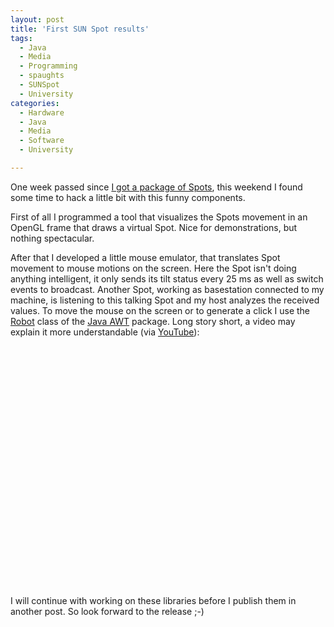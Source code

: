 ```yaml
---
layout: post
title: 'First SUN Spot results'
tags:
  - Java
  - Media
  - Programming
  - spaughts
  - SUNSpot
  - University
categories:
  - Hardware
  - Java
  - Media
  - Software
  - University

---
```


One week passed since <a href="/2010/05/playing-around-with-sun-spots/">I got a package of Spots</a>, this weekend I found some time to hack a little bit with this funny components.

First of all I programmed a tool that visualizes the Spots movement in an OpenGL frame that draws a virtual Spot. Nice for demonstrations, but nothing spectacular.

After that I developed a little mouse emulator, that translates Spot movement to mouse motions on the screen. Here the Spot isn't doing anything intelligent, it only sends its tilt status every 25 ms as well as switch events to broadcast.
Another Spot, working as basestation connected to my machine, is listening to this talking Spot and my host analyzes the received values. To move the mouse on the screen or to generate a click I use the <a href="http://java.sun.com/j2se/1.4.2/docs/api/java/awt/Robot.html">Robot</a> class of the <a href="http://java.sun.com/j2se/1.4.2/docs/api/java/awt/package-summary.html">Java AWT</a> package. Long story short, a video may explain it more understandable (via <a href="http://www.youtube.com/watch?v=jobv8QDYvpg">YouTube</a>):

<p style="text-align: center;"><object classid="clsid:d27cdb6e-ae6d-11cf-96b8-444553540000" width="480" height="385" codebase="http://download.macromedia.com/pub/shockwave/cabs/flash/swflash.cab#version=6,0,40,0"><param name="allowFullScreen" value="true" /><param name="allowscriptaccess" value="always" /><param name="src" value="http://www.youtube.com/v/jobv8QDYvpg&amp;hl=en_US&amp;fs=1&amp;" /><param name="allowfullscreen" value="true" /><embed type="application/x-shockwave-flash" width="480" height="385" src="http://www.youtube.com/v/jobv8QDYvpg&amp;hl=en_US&amp;fs=1&amp;" allowscriptaccess="always" allowfullscreen="true"></embed></object>

I will continue with working on these libraries before I publish them in another post. So look forward to the release ;-)</p>
